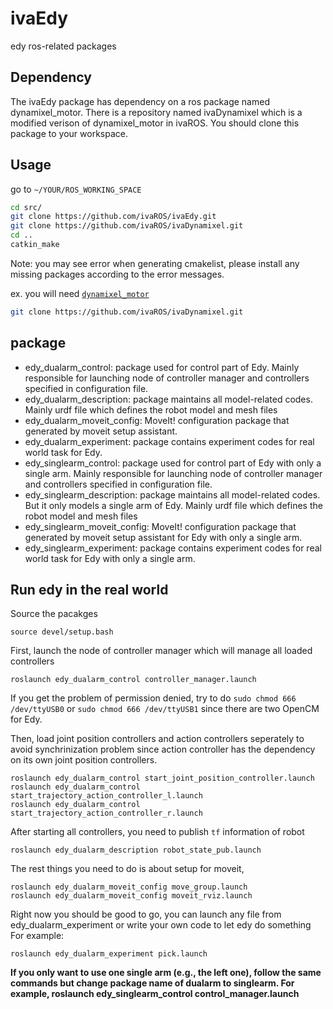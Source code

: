 # ivaEdy
edy ros-related packages

## Dependency
The ivaEdy package has dependency on a ros package named dynamixel_motor. There is a repository named ivaDynamixel which is a modified verison of dynamixel_motor in ivaROS. You should clone this package to your workspace. 

## Usage
go to `~/YOUR/ROS_WORKING_SPACE`

```bash
cd src/
git clone https://github.com/ivaROS/ivaEdy.git
git clone https://github.com/ivaROS/ivaDynamixel.git
cd ..
catkin_make
```

Note: you may see error when generating cmakelist, please install any missing packages according to the error messages. 

ex. you will need [`dynamixel_motor`](https://github.com/ivaROS/ivaDynamixel)

```bash
git clone https://github.com/ivaROS/ivaDynamixel.git
```

## package 
 * edy_dualarm_control: package used for control part of Edy. Mainly responsible for launching node of controller manager and 
 controllers specified in configuration file.
 * edy_dualarm_description: package maintains all model-related codes. Mainly urdf file which defines the robot model and mesh 
 files
 * edy_dualarm_moveit_config: MoveIt! configuration package that generated by moveit setup assistant.
 * edy_dualarm_experiment: package contains experiment codes for real world task for Edy.
 * edy_singlearm_control: package used for control part of Edy with only a single arm. Mainly responsible for launching node of controller manager and 
 controllers specified in configuration file.
 * edy_singlearm_description: package maintains all model-related codes. But it only models a single arm of Edy. Mainly urdf file which defines the robot model and mesh 
 files
 * edy_singlearm_moveit_config: MoveIt! configuration package that generated by moveit setup assistant for Edy with only a single arm.
 * edy_singlearm_experiment: package contains experiment codes for real world task for Edy with only a single arm.


## Run edy in the real world
Source the pacakges
```
source devel/setup.bash
```
First, launch the node of controller manager which will manage all loaded controllers
```
roslaunch edy_dualarm_control controller_manager.launch
```
If you get the problem of permission denied, try to do `sudo chmod 666 /dev/ttyUSB0` or `sudo chmod 666 /dev/ttyUSB1`
since there are two OpenCM for Edy. 

Then, load joint position controllers and action controllers seperately to avoid synchrinization problem since action controller
has the dependency on its own joint position controllers.
```
roslaunch edy_dualarm_control start_joint_position_controller.launch
roslaunch edy_dualarm_control start_trajectory_action_controller_l.launch
roslaunch edy_dualarm_control start_trajectory_action_controller_r.launch
```

After starting all controllers, you need to publish `tf` information of robot
```
roslaunch edy_dualarm_description robot_state_pub.launch
```

The rest things you need to do is about setup for moveit,
```
roslaunch edy_dualarm_moveit_config move_group.launch
roslaunch edy_dualarm_moveit_config moveit_rviz.launch
```

Right now you should be good to go, you can launch any file from edy_dualarm_experiment or write your own code to let edy do 
something
For example:
```
roslaunch edy_dualarm_experiment pick.launch
```

**If you only want to use one single arm (e.g., the left one), follow the same commands but change package name of dualarm to singlearm. For example, roslaunch edy_singlearm_control control_manager.launch**
